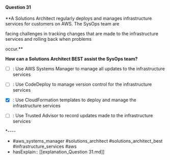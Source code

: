 #### Question  31

**A Solutions Architect regularly deploys and manages infrastructure services for customers on AWS. The SysOps team are

facing challenges in tracking changes that are made to the infrastructure services and rolling back when problems

occur.**

**How can a Solutions Architect BEST assist the SysOps team?**

- [ ] :  Use AWS Systems Manager to manage all updates to the infrastructure services

- [ ] :  Use CodeDeploy to manage version control for the infrastructure services

- [x] :  Use CloudFormation templates to deploy and manage the infrastructure services

- [ ] :  Use Trusted Advisor to record updates made to the infrastructure services

*----

- #aws_systems_manager #solutions_architect #solutions_architect_best #infrastructure_services #aws
- hasExplain:: [[explanation_Question  31.md]]

